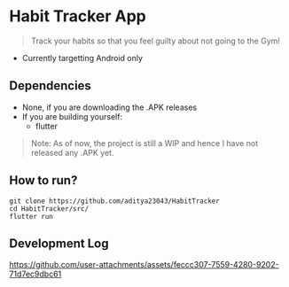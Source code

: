 # Habit Tracker App

> Track your habits so that you feel guilty about not going to the Gym!

- Currently targetting Android only

## Dependencies

- None, if you are downloading the .APK releases
- If you are building yourself:
  - flutter

> Note: As of now, the project is still a WIP and hence I have not released any .APK yet.

## How to run?

```
git clone https://github.com/aditya23043/HabitTracker
cd HabitTracker/src/
flutter run
```

## Development Log

https://github.com/user-attachments/assets/feccc307-7559-4280-9202-71d7ec9dbc61

